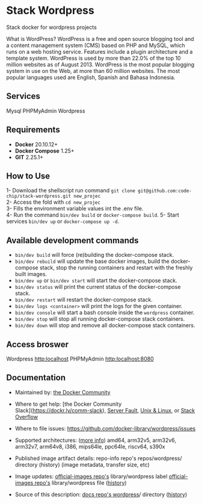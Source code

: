 # Stack Wordpress
Stack docker for wordpress projects

What is WordPress?
WordPress is a free and open source blogging tool and a content management system (CMS) based on PHP and MySQL, which runs on a web hosting service. Features include a plugin architecture and a template system. WordPress is used by more than 22.0% of the top 10 million websites as of August 2013. WordPress is the most popular blogging system in use on the Web, at more than 60 million websites. The most popular languages used are English, Spanish and Bahasa Indonesia.

## Services
Mysql
PHPMyAdmin
Wordpress

## Requirements

- **Docker** 20.10.12+
- **Docker Compose** 1.25+
- **GIT** 2.25.1+

## How to Use
1- Download the shellscript run command `git clone git@github.com:code-chip/stack-wordpress.git new_projec`  
2- Access the fold with `cd new_projec`  
3- Fills the environment variable values int the .env file.  
4- Run the command `bin/dev build` or `docker-compose build`.
5- Start services `bin/dev up` or `docker-compose up -d`.

## Available development commands
* `bin/dev build` will force (re)building the docker-compose stack.
* `bin/dev rebuild` will update the base docker images, build the docker-compose stack, stop the running containers and restart with the freshly built images.
* `bin/dev up` or `bin/dev start` will start the docker-compose stack.
* `bin/dev status` will print the current status of the docker-compose stack.
* `bin/dev restart` will restart the docker-compose stack.
* `bin/dev logs <container>` will print the logs for the given container.
* `bin/dev console` will start a bash console inside the `wordpress` container.
* `bin/dev stop` will stop all running docker-compose stack containers.
* `bin/dev down` will stop and remove all docker-compose stack containers.

## Access broswer
Wordpress [http:localhost](http:localhost)
PHPMyAdmin [http:localhost:8080](http:localhost:8080)

## Documentation

* Maintained by:
[the Docker Community⁠](https://github.com/docker-library/wordpress)

* Where to get help:
[the Docker Community Slack]⁠(https://dockr.ly/comm-slack), [Server Fault](https://serverfault.com/help/on-topic)⁠, [Unix & Linux](https://unix.stackexchange.com/help/on-topic)⁠, or [Stack Overflow⁠](https://stackoverflow.com/help/on-topic)

* Where to file issues:
https://github.com/docker-library/wordpress/issues⁠

* Supported architectures: ([more info](https://github.com/docker-library/official-images#architectures-other-than-amd64)⁠)
amd64, arm32v5, arm32v6, arm32v7, arm64v8, i386, mips64le, ppc64le, riscv64, s390x

* Published image artifact details:
repo-info repo's repos/wordpress/ directory⁠ (history⁠)
(image metadata, transfer size, etc)

* Image updates:
[official-images repo's](https://github.com/docker-library/official-images/issues?q=label%3Alibrary%2Fwordpress) library/wordpress label⁠
[official-images repo's](https://github.com/docker-library/official-images/blob/master/library/wordpress) library/wordpress file⁠ ([history](https://github.com/docker-library/official-images/commits/master/library/wordpress)⁠)

* Source of this description:
[docs repo's wordpress](https://github.com/docker-library/docs/tree/master/wordpress)/ directory⁠ ([history](https://github.com/docker-library/docs/commits/master/wordpress)⁠)